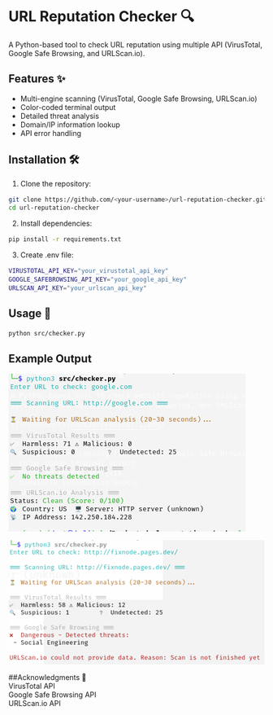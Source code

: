 # URL Reputation Checker 🔍

A Python-based tool to check URL reputation using multiple API (VirusTotal, Google Safe Browsing, and URLScan.io).

## Features ✨
- Multi-engine scanning (VirusTotal, Google Safe Browsing, URLScan.io)
- Color-coded terminal output
- Detailed threat analysis
- Domain/IP information lookup
- API error handling

## Installation 🛠️

1. Clone the repository:
```bash
git clone https://github.com/<your-username>/url-reputation-checker.git
cd url-reputation-checker
```

2. Install dependencies:
```bash
pip install -r requirements.txt

```

3. Create .env file:
```bash
VIRUSTOTAL_API_KEY="your_virustotal_api_key"
GOOGLE_SAFEBROWSING_API_KEY="your_google_api_key"
URLSCAN_API_KEY="your_urlscan_api_key"
```

## Usage 🚀
```bash
python src/checker.py
```

## Example Output

![Screenshot-1](docs/screenshot-1.png)

![Screenshot-1](docs/screenshot-2.png)

##Acknowledgments 🙏\
VirusTotal API\
Google Safe Browsing API\
URLScan.io API
